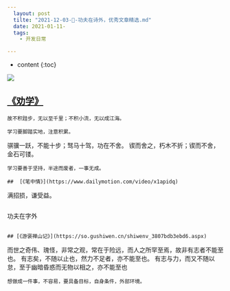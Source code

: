 ```yaml
---
  layout: post
  tilte: "2021-12-03-📝-功夫在诗外，优秀文章精选.md"
  date: 2021-01-11-
  tags: 
    - 开发日常

---
```



* content
{:toc}


![](https://upload-images.jianshu.io/upload_images/15312191-0742d4b2c2b860da.png?imageMogr2/auto-orient/strip%7CimageView2/2/w/1240)


## [《劝学》](https://so.gushiwen.cn/shiwenv_c743b1310a1c.aspx)

```
故不积跬步，无以至千里；不积小流，无以成江海。

学习要脚踏实地，注意积累。
```
骐骥一跃，不能十步；驽马十驾，功在不舍。
锲而舍之，朽木不折；锲而不舍，金石可镂。
```
学习要善于坚持，半途而废者，一事无成。

##  [《笔中情》](https://www.dailymotion.com/video/x1apidq)
```
满招损，谦受益。
```
```
功夫在字外
```

## [《游褒禅山记》](https://so.gushiwen.cn/shiwenv_3807bdb3ebd6.aspx)
```
而世之奇伟、瑰怪，非常之观，常在于险远，而人之所罕至焉，故非有志者不能至也。
有志矣，不随以止也，然力不足者，亦不能至也。
有志与力，而又不随以怠，至于幽暗昏惑而无物以相之，亦不能至也
```
想做成一件事，不容易，要具备目标，自身条件，外部环境。
